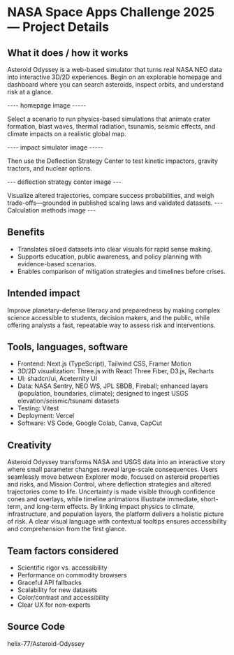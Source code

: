 # NASA Space Apps Challenge 2025 — Project Details


## What it does / how it works

Asteroid Odyssey is a web-based simulator that turns real NASA NEO data into interactive 3D/2D experiences. Begin on an explorable homepage and dashboard where you can search asteroids, inspect orbits, and understand risk at a glance.

---- homepage image -----


Select a scenario to run physics-based simulations that animate crater formation, blast waves, thermal radiation, tsunamis, seismic effects, and climate impacts on a realistic global map.

---- impact simulator image -----



Then use the Deflection Strategy Center to test kinetic impactors, gravity tractors, and nuclear options.

--- deflection strategy center image ---


Visualize altered trajectories, compare success probabilities, and weigh trade-offs—grounded in published scaling laws and validated datasets.
--- Calculation methods image ---

## Benefits

- Translates siloed datasets into clear visuals for rapid sense making.
- Supports education, public awareness, and policy planning with evidence-based scenarios.
- Enables comparison of mitigation strategies and timelines before crises.

## Intended impact

Improve planetary-defense literacy and preparedness by making complex science accessible to students, decision makers, and the public, while offering analysts a fast, repeatable way to assess risk and interventions.

## Tools, languages, software

- Frontend: Next.js (TypeScript), Tailwind CSS, Framer Motion
- 3D/2D visualization: Three.js with React Three Fiber, D3.js, Recharts
- UI: shadcn/ui, Aceternity UI
- Data: NASA Sentry, NEO WS, JPL SBDB, Fireball; enhanced layers (population, boundaries, climate); designed to ingest USGS elevation/seismic/tsunami datasets
- Testing: Vitest
- Deployment: Vercel
- Software: VS Code, Google Colab, Canva, CapCut

## Creativity

Asteroid Odyssey transforms NASA and USGS data into an interactive story where small parameter changes reveal large-scale consequences. Users seamlessly move between Explorer mode, focused on asteroid properties and risks, and Mission Control, where deflection strategies and altered trajectories come to life. Uncertainty is made visible through confidence cones and overlays, while timeline animations illustrate immediate, short-term, and long-term effects. By linking impact physics to climate, infrastructure, and population layers, the platform delivers a holistic picture of risk. A clear visual language with contextual tooltips ensures accessibility and comprehension from the first glance.

## Team factors considered

- Scientific rigor vs. accessibility
- Performance on commodity browsers
- Graceful API fallbacks
- Scalability for new datasets
- Color/contrast and accessibility
- Clear UX for non-experts

## Source Code

helix-77/Asteroid-Odyssey

